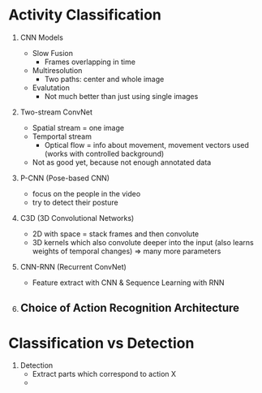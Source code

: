 # Activity Classification
1. CNN Models
    - Slow Fusion
        * Frames overlapping in time
    - Multiresolution
        * Two paths: center and whole image
    - Evalutation
        * Not much better than just using single images

1. Two-stream ConvNet
    - Spatial stream = one image
    - Temportal stream
        * Optical flow = info about movement, movement vectors used (works with controlled background)
    - Not as good yet, because not enough annotated data

1. P-CNN (Pose-based CNN)
    - focus on the people in the video
    - try to detect their posture

1. C3D (3D Convolutional Networks)
    - 2D with space = stack frames and then convolute
    - 3D kernels which also convolute deeper into the input (also learns weights of temporal changes) => many more parameters

1. CNN-RNN (Recurrent ConvNet)
    - Feature extract with CNN & Sequence Learning with RNN

1. Choice of Action Recognition Architecture
    -



# Classification vs Detection
1. Detection
    - Extract parts which correspond to action X
    - 
